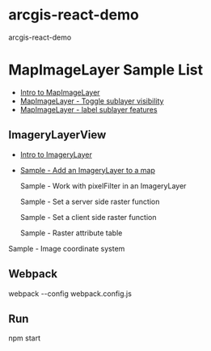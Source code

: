 # arcgis-react-demo
arcgis-react-demo

# MapImageLayer Sample List
- [Intro to MapImageLayer](https://developers.arcgis.com/javascript/latest/sample-code/layers-mapimagelayer/index.html)
- [MapImageLayer - Toggle sublayer visibility](https://developers.arcgis.com/javascript/latest/sample-code/layers-mapimagelayer-sublayers/index.html)
- [MapImageLayer - label sublayer features](https://developers.arcgis.com/javascript/latest/sample-code/layers-mapimagelayer-dynamic-labels/index.html)


## ImageryLayerView
- [Intro to ImageryLayer](https://developers.arcgis.com/javascript/latest/sample-code/layers-imagerylayer/index.html)
- [Sample - Add an ImageryLayer to a map](https://developers.arcgis.com/javascript/latest/sample-code/layers-imagerylayer/index.html)

    Sample - Work with pixelFilter in an ImageryLayer

    Sample - Set a server side raster function

    Sample - Set a client side raster function

    Sample - Raster attribute table

Sample - Image coordinate system



## Webpack
webpack --config webpack.config.js

## Run  
npm start